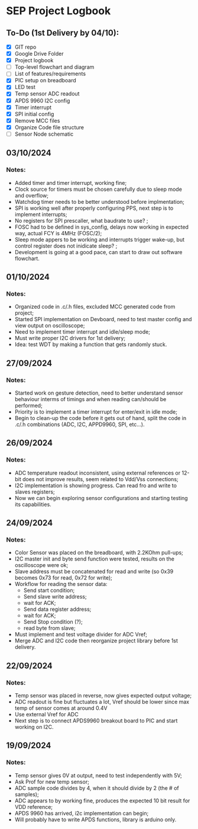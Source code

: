 # SEP Project Logbook
<!-- TODO STARTS HERE -->
## To-Do (1st Delivery by 04/10):

- [x] GIT repo
- [x] Google Drive Folder
- [x] Project logbook
- [ ] Top-level flowchart and diagram
- [ ] List of features/requirements
- [x] PIC setup on breadboard
- [x] LED test
- [x] Temp sensor ADC readout
- [x] APDS 9960 I2C config
- [x] Timer interrupt
- [x] SPI initial config
- [x] Remove MCC files
- [x] Organize Code file structure
- [ ] Sensor Node schematic
<!-- TODO ENDS HERE -->

<!-- NEW LOG ENTRY STARTS HERE -->

## 03/10/2024

### Notes:
- Added timer and timer interrupt, working fine;
- Clock source for timers must be chosen carefully
  due to sleep mode and overflow;
- Watchdog timer needs to be better understood before implmentation;
- SPI is working well after properly configuring PPS, next
  step is to implement interrupts;
- No registers for SPI prescaller, what baudrate to use? ;
- FOSC had to be defined in sys_config, delays now working
  in expected way, actual FCY is 4MHz (FOSC/2);
- Sleep mode appers to be working and interrupts trigger wake-up,
  but control register does not inidicate sleep? ;
- Development is going at a good pace, can start to
  draw out software flowchart.

<!-- NEW LOG ENTRY ENDS HERE -->

## 01/10/2024

### Notes:
- Organized code in .c/.h files, excluded MCC generated code
  from project;
- Started SPI implementation on Devboard, need to test master config and
  view output on oscilloscope;
- Need to implement timer interrupt and idle/sleep mode;
- Must write proper I2C drivers for 1st delivery;
- Idea: test WDT by making a function that gets randomly stuck.

## 27/09/2024

### Notes:
- Started work on gesture detection, need to better understand sensor behaviour
  interms of timings and when reading can/should be performed;
- Priority is to implement a timer interrupt for enter/exit in idle mode;
- Begin to clean-up the code before it gets out of hand, split the code
  in .c/.h combinations (ADC, I2C, APPD9960, SPI, etc...).

## 26/09/2024

### Notes:
- ADC temperature readout inconsistent, using external references
  or 12-bit does not improve results, seem related to Vdd/Vss connections;
- I2C implementation is showing progress. Can read fro and write to slaves registers;
- Now we can begin exploring sensor configurations and starting testing its capabilities.

## 24/09/2024

### Notes:

- Color Sensor was placed on the breadboard, with 2.2KOhm pull-ups;
- I2C master init and byte send function were tested,
  results on the oscilloscope were ok;
- Slave address must be concatenated for read and write (so 0x39 becomes 0x73 for read, 0x72 for write);
- Workflow for reading the sensor data:
  - Send start condition;
  - Send slave write address;
  - wait for ACK;
  - Send data register address;
  - wait for ACK;
  - Send Stop condition (?);
  - read byte from slave;
- Must implement and test voltage divider for ADC Vref;
- Merge ADC and I2C code then reorganize project library before 1st delivery. 

## 22/09/2024

### Notes:

- Temp sensor was placed in reverse, now gives expected output voltage;
- ADC readout is fine but fluctuates a lot, Vref should be lower since max temp of sensor comes at around 0.4V
- Use external Vref for ADC
- Next step is to connect APDS9960 breakout board to PIC and start working on I2C.

## 19/09/2024

### Notes:

- Temp sensor gives 0V at output, need to test independently with 5V;
- Ask Prof for new temp sensor;
- ADC sample code divides by 4, when it should divide by 2 (the # of samples);
- ADC appears to by working fine, produces the expected 10 bit result for VDD reference;
- APDS 9960 has arrived, i2c implementation can begin;
- Will probably have to write APDS functions, library is arduino only.



